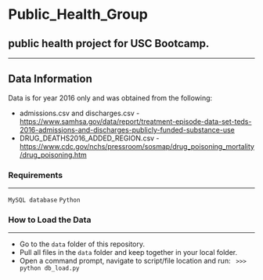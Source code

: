# Public_Health_Group
public health project for USC Bootcamp.
---
---
## Data Information
Data is for year 2016 only and was obtained from the following:
- admissions.csv and discharges.csv - https://www.samhsa.gov/data/report/treatment-episode-data-set-teds-2016-admissions-and-discharges-publicly-funded-substance-use
- DRUG_DEATHS2016_ADDED_REGION.csv - https://www.cdc.gov/nchs/pressroom/sosmap/drug_poisoning_mortality/drug_poisoning.htm

### Requirements
---
` MySQL database `
` Python `

### How to Load the Data
---
- Go to the `data` folder of this repository.
- Pull all files in the `data` folder and keep together in your local folder.
- Open a command prompt, navigate to script/file location and run: ` >>> python db_load.py`

